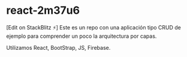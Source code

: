 # react-2m37u6

[Edit on StackBlitz ⚡️]
Este es un repo con una aplicación tipo CRUD de ejemplo para comprender un poco la arquitectura por capas.

Utilizamos React, BootStrap, JS, Firebase.
